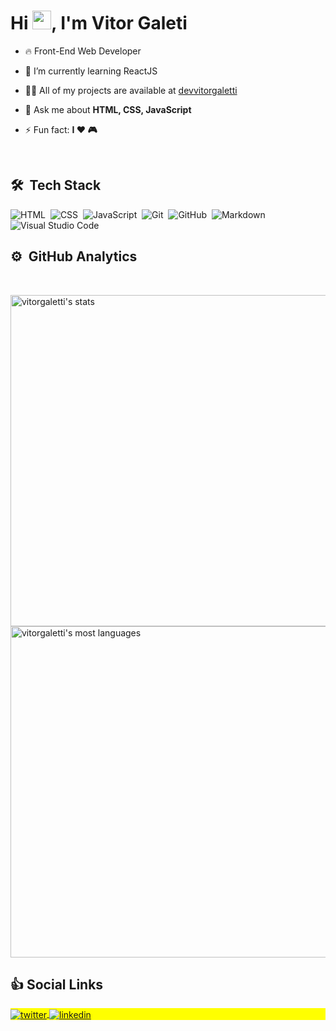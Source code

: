 <h1 align="left">Hi <img src="https://raw.githubusercontent.com/kaueMarques/kaueMarques/master/hi.gif" width="30px">, I'm Vitor Galeti</h1>


- 🔥 Front-End Web Developer

- 🌱 I’m currently learning ReactJS

- 👨‍💻 All of my projects are available at [devvitorgaletti](https://devvitorgaletti.netlify.app/)

- 💬 Ask me about **HTML, CSS, JavaScript**

- ⚡ Fun fact: **I ❤️️ 🎮**

<br>

## 🛠 &nbsp;Tech Stack

![HTML](https://img.shields.io/badge/-HTML-05122A?style=flat&logo=HTML5)&nbsp;
![CSS](https://img.shields.io/badge/-CSS-05122A?style=flat&logo=CSS3&logoColor=1572B6)&nbsp;
![JavaScript](https://img.shields.io/badge/-JavaScript-05122A?style=flat&logo=javascript)&nbsp;
![Git](https://img.shields.io/badge/-Git-05122A?style=flat&logo=git)&nbsp;
![GitHub](https://img.shields.io/badge/-GitHub-05122A?style=flat&logo=github)&nbsp;
![Markdown](https://img.shields.io/badge/-Markdown-05122A?style=flat&logo=markdown)&nbsp;
![Visual Studio Code](https://img.shields.io/badge/-Visual%20Studio%20Code-05122A?style=flat&logo=visual-studio-code&logoColor=007ACC)&nbsp;

## ⚙️ &nbsp;GitHub Analytics
<br>

<p align="left">

<img width="530em" src="https://github-readme-stats.vercel.app/api?username=vitorgaletti&show_icons=true&theme=midnight-purple" alt="vitorgaletti's stats"/>
<img width="530em" src="https://github-readme-stats.vercel.app/api/top-langs/?username=vitorgaletti&layout=compact&theme=midnight-purple" alt="vitorgaletti's most languages"/>
</p>

## 👍&nbsp;Social Links

<p align="left" style="background:yellow">
<a href="https://twitter.com/DevVitorGaleti" target="_blank">
  <img align="center" src="https://img.shields.io/badge/-DevVitorGaleti-05122A?style=flat&logo=twitter" alt="twitter"/>  
</a>
<a href="https://www.linkedin.com/in/vitorgaleti/" target="_blank">
  <img align="center" src="https://img.shields.io/badge/-vitorgaleti-05122A?style=flat&logo=linkedin" alt="linkedin"/>
</a>
</p>
